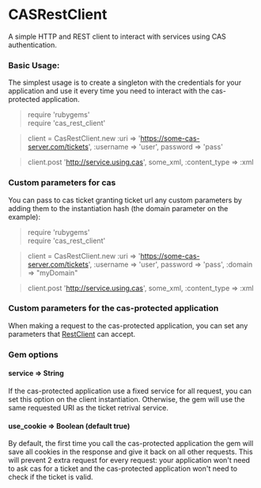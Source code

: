 CASRestClient
===========

A simple HTTP and REST client to interact with services using CAS authentication.


### Basic Usage:

The simplest usage is to create a singleton with the credentials for your application and use it every time you need to interact with the cas-protected application.

>require 'rubygems'  
require 'cas_rest_client'    

>client = CasRestClient.new :uri => 'https://some-cas-server.com/tickets', :username => 'user', password => 'pass'  

>client.post 'http://service.using.cas', some_xml, :content_type => :xml  

### Custom parameters for cas
You can pass to cas ticket granting ticket url any custom parameters by adding them to the instantiation hash (the domain parameter on the example):

>require 'rubygems'  
require 'cas_rest_client'
  
>client = CasRestClient.new :uri => 'https://some-cas-server.com/tickets', :username => 'user', password => 'pass', :domain => "myDomain"

>client.post 'http://service.using.cas', some_xml, :content_type => :xml 

### Custom parameters for the cas-protected application

When making a request to the cas-protected application, you can set any parameters that [RestClient](http://github.com/adamwiggins/rest-client) can accept.

### Gem options
#### service => String
If the cas-protected application use a fixed service for all request, you can set this option on the client instantiation. Otherwise, the gem will use the same requested URI as the ticket retrival service.
#### use_cookie => Boolean (default true)
By default, the first time you call the cas-protected application the gem will save all cookies in the response and give it back on all other requests. This will prevent 2 extra request for every request: your application won't need to ask cas for a ticket and the cas-protected application won't need to check if the ticket is valid.
